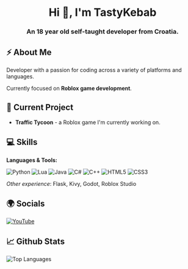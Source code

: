 <h1 align="center">Hi 👋, I'm TastyKebab</h1>
<h3 align="center">An 18 year old self-taught developer from Croatia.</h3>

## ⚡ About Me

Developer with a passion for coding across a variety of platforms and languages.

Currently focused on **Roblox game development**.

## 🚀 Current Project

- **Traffic Tycoon** - a Roblox game I'm currently working on.

## 💻 Skills

**Languages & Tools:**

![Python](https://img.shields.io/badge/python-%2314354C.svg?style=for-the-badge&logo=python&logoColor=white) 
![Lua](https://img.shields.io/badge/lua-%232C2D72.svg?style=for-the-badge&logo=lua&logoColor=white) 
![Java](https://img.shields.io/badge/java-%23ED8B00.svg?style=for-the-badge&logo=openjdk&logoColor=white) 
![C#](https://img.shields.io/badge/c%23-%23239120.svg?style=for-the-badge&logo=csharp&logoColor=white) 
![C++](https://img.shields.io/badge/c++-%2300599C.svg?style=for-the-badge&logo=c%2B%2B&logoColor=white) 
![HTML5](https://img.shields.io/badge/html5-%23E34F26.svg?style=for-the-badge&logo=html5&logoColor=white) 
![CSS3](https://img.shields.io/badge/css3-%231572B6.svg?style=for-the-badge&logo=css3&logoColor=white)

*Other experience*: Flask, Kivy, Godot, Roblox Studio

## 🌍 Socials

[![YouTube](https://img.shields.io/badge/YouTube-%23FF0000.svg?style=for-the-badge&logo=youtube&logoColor=white)](https://youtube.com/@tastykebab123)

## 📈 Github Stats

![Top Languages](https://github-readme-stats.vercel.app/api/top-langs/?username=KebabDev&layout=compact)
